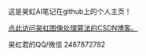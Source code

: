 这是昊虹AI笔记在github上的个人主页！

[点此访问昊虹图像处理算法的CSDN博客。](https://blog.csdn.net/wenhao_ir)


昊虹君的QQ/微信 2487872782
